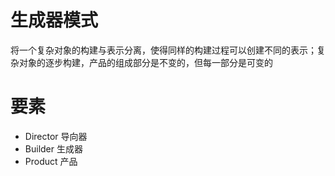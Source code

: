 # 生成器模式

将一个复杂对象的构建与表示分离，使得同样的构建过程可以创建不同的表示；复杂对象的逐步构建，产品的组成部分是不变的，但每一部分是可变的

# 要素

+ Director 导向器
+ Builder 生成器
+ Product 产品